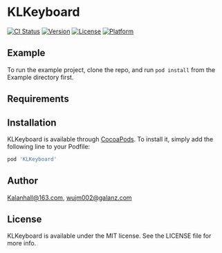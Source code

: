 # KLKeyboard

[![CI Status](https://img.shields.io/travis/Kalanhall@163.com/KLKeyboard.svg?style=flat)](https://travis-ci.org/Kalanhall@163.com/KLKeyboard)
[![Version](https://img.shields.io/cocoapods/v/KLKeyboard.svg?style=flat)](https://cocoapods.org/pods/KLKeyboard)
[![License](https://img.shields.io/cocoapods/l/KLKeyboard.svg?style=flat)](https://cocoapods.org/pods/KLKeyboard)
[![Platform](https://img.shields.io/cocoapods/p/KLKeyboard.svg?style=flat)](https://cocoapods.org/pods/KLKeyboard)

## Example

To run the example project, clone the repo, and run `pod install` from the Example directory first.

## Requirements

## Installation

KLKeyboard is available through [CocoaPods](https://cocoapods.org). To install
it, simply add the following line to your Podfile:

```ruby
pod 'KLKeyboard'
```

## Author

Kalanhall@163.com, wujm002@galanz.com

## License

KLKeyboard is available under the MIT license. See the LICENSE file for more info.
